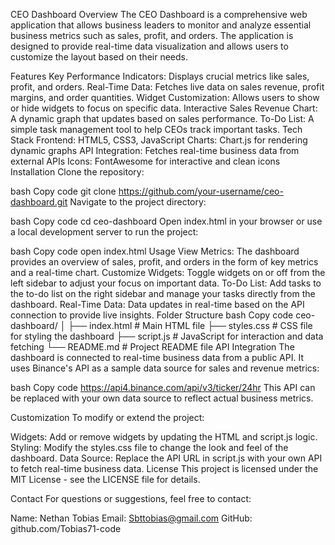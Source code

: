 CEO Dashboard
Overview
The CEO Dashboard is a comprehensive web application that allows business leaders to monitor and analyze essential business metrics such as sales, profit, and orders. The application is designed to provide real-time data visualization and allows users to customize the layout based on their needs.

Features
Key Performance Indicators: Displays crucial metrics like sales, profit, and orders.
Real-Time Data: Fetches live data on sales revenue, profit margins, and order quantities.
Widget Customization: Allows users to show or hide widgets to focus on specific data.
Interactive Sales Revenue Chart: A dynamic graph that updates based on sales performance.
To-Do List: A simple task management tool to help CEOs track important tasks.
Tech Stack
Frontend: HTML5, CSS3, JavaScript
Charts: Chart.js for rendering dynamic graphs
API Integration: Fetches real-time business data from external APIs
Icons: FontAwesome for interactive and clean icons
Installation
Clone the repository:

bash
Copy code
git clone https://github.com/your-username/ceo-dashboard.git
Navigate to the project directory:

bash
Copy code
cd ceo-dashboard
Open index.html in your browser or use a local development server to run the project:

bash
Copy code
open index.html
Usage
View Metrics: The dashboard provides an overview of sales, profit, and orders in the form of key metrics and a real-time chart.
Customize Widgets: Toggle widgets on or off from the left sidebar to adjust your focus on important data.
To-Do List: Add tasks to the to-do list on the right sidebar and manage your tasks directly from the dashboard.
Real-Time Data: Data updates in real-time based on the API connection to provide live insights.
Folder Structure
bash
Copy code
ceo-dashboard/
│
├── index.html          # Main HTML file
├── styles.css          # CSS file for styling the dashboard
├── script.js           # JavaScript for interaction and data fetching
└── README.md           # Project README file
API Integration
The dashboard is connected to real-time business data from a public API. It uses Binance's API as a sample data source for sales and revenue metrics:

bash
Copy code
https://api4.binance.com/api/v3/ticker/24hr
This API can be replaced with your own data source to reflect actual business metrics.

Customization
To modify or extend the project:

Widgets: Add or remove widgets by updating the HTML and script.js logic.
Styling: Modify the styles.css file to change the look and feel of the dashboard.
Data Source: Replace the API URL in script.js with your own API to fetch real-time business data.
License
This project is licensed under the MIT License - see the LICENSE file for details.

Contact
For questions or suggestions, feel free to contact:

Name: Nethan Tobias
Email: Sbttobias@gmail.com
GitHub: github.com/Tobias71-code


